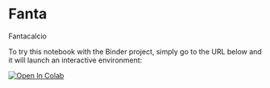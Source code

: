 # Fanta
Fantacalcio

To try this notebook with the Binder project, simply
go to the URL below and it will launch an interactive environment:


[![Open In Colab](https://colab.research.google.com/assets/colab-badge.svg)](https://colab.research.google.com/github/gmineo/fanta/blob/master/2019-2020.ipynb)

